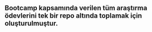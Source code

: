 ## Bootcamp kapsamında verilen tüm araştırma ödevlerini tek bir repo altında toplamak için oluşturulmuştur.
